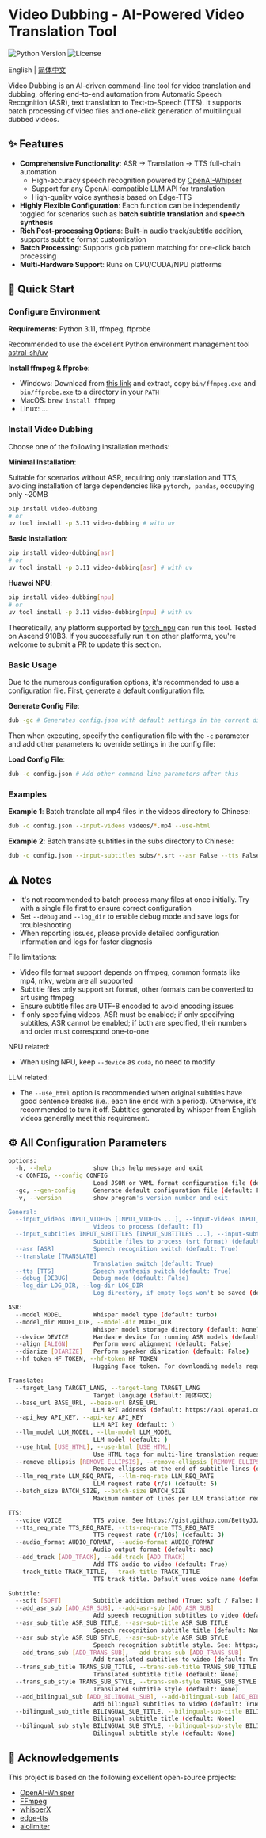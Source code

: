 # Video Dubbing - AI-Powered Video Translation Tool

![Python Version](https://img.shields.io/badge/python-3.11-blue)
![License](https://img.shields.io/badge/license-MIT-green)

English | [简体中文](./README.md)

Video Dubbing is an AI-driven command-line tool for video translation and dubbing, offering end-to-end automation from Automatic Speech Recognition (ASR), text translation to Text-to-Speech (TTS). It supports batch processing of video files and one-click generation of multilingual dubbed videos.

## ✨ Features

- **Comprehensive Functionality**: ASR → Translation → TTS full-chain automation
  - High-accuracy speech recognition powered by [OpenAI-Whipser](https://github.com/openai/whisper)
  - Support for any OpenAI-compatible LLM API for translation
  - High-quality voice synthesis based on Edge-TTS
- **Highly Flexible Configuration**: Each function can be independently toggled for scenarios such as **batch subtitle translation** and **speech synthesis**
- **Rich Post-processing Options**: Built-in audio track/subtitle addition, supports subtitle format customization
- **Batch Processing**: Supports glob pattern matching for one-click batch processing
- **Multi-Hardware Support**: Runs on CPU/CUDA/NPU platforms

## 🚀 Quick Start

### Configure Environment

**Requirements**: Python 3.11, ffmpeg, ffprobe

Recommended to use the excellent Python environment management tool [astral-sh/uv](https://github.com/astral-sh/uv)

**Install ffmpeg & ffprobe**:

- Windows: Download from [this link](https://github.com/BtbN/FFmpeg-Builds/releases/download/latest/ffmpeg-master-latest-win64-gpl.zip) and extract, copy `bin/ffmpeg.exe` and `bin/ffprobe.exe` to a directory in your `PATH`
- MacOS: `brew install ffmpeg`
- Linux: ...

### Install Video Dubbing

Choose one of the following installation methods:

**Minimal Installation**:

Suitable for scenarios without ASR, requiring only translation and TTS, avoiding installation of large dependencies like `pytorch, pandas`, occupying only ~20MB

```bash
pip install video-dubbing
# or
uv tool install -p 3.11 video-dubbing # with uv
```

**Basic Installation**:

```bash
pip install video-dubbing[asr]
# or
uv tool install -p 3.11 video-dubbing[asr] # with uv
```

**Huawei NPU**:

```bash
pip install video-dubbing[npu]
# or
uv tool install -p 3.11 video-dubbing[npu] # with uv
```

Theoretically, any platform supported by [torch_npu](https://gitee.com/ascend/pytorch) can run this tool. Tested on Ascend 910B3. If you successfully run it on other platforms, you're welcome to submit a PR to update this section.

### Basic Usage

Due to the numerous configuration options, it's recommended to use a configuration file. First, generate a default configuration file:

**Generate Config File**:

```bash
dub -gc # Generates config.json with default settings in the current directory
```

Then when executing, specify the configuration file with the `-c` parameter and add other parameters to override settings in the config file:

**Load Config File**:

```bash
dub -c config.json # Add other command line parameters after this
```

### Examples

**Example 1**: Batch translate all mp4 files in the videos directory to Chinese:

```bash
dub -c config.json --input-videos videos/*.mp4 --use-html
```

**Example 2**: Batch translate subtitles in the subs directory to Chinese:

```bash
dub -c config.json --input-subtitles subs/*.srt --asr False --tts False
```

## ⚠️ Notes

- It's not recommended to batch process many files at once initially. Try with a single file first to ensure correct configuration
- Set `--debug` and `--log_dir` to enable debug mode and save logs for troubleshooting
- When reporting issues, please provide detailed configuration information and logs for faster diagnosis

File limitations:

- Video file format support depends on ffmpeg, common formats like mp4, mkv, webm are all supported
- Subtitle files only support srt format, other formats can be converted to srt using ffmpeg
- Ensure subtitle files are UTF-8 encoded to avoid encoding issues
- If only specifying videos, ASR must be enabled; if only specifying subtitles, ASR cannot be enabled; if both are specified, their numbers and order must correspond one-to-one

NPU related:

- When using NPU, keep `--device` as `cuda`, no need to modify

LLM related:

- The `--use_html` option is recommended when original subtitles have good sentence breaks (i.e., each line ends with a period). Otherwise, it's recommended to turn it off. Subtitles generated by whisper from English videos generally meet this requirement.

## ⚙️ All Configuration Parameters

```bash
options:
  -h, --help            show this help message and exit
  -c CONFIG, --config CONFIG
                        Load JSON or YAML format configuration file (default: None)
  -gc, --gen-config     Generate default configuration file (default: False)
  -v, --version         show program's version number and exit

General:
  --input_videos INPUT_VIDEOS [INPUT_VIDEOS ...], --input-videos INPUT_VIDEOS [INPUT_VIDEOS ...]
                        Videos to process (default: [])
  --input_subtitles INPUT_SUBTITLES [INPUT_SUBTITLES ...], --input-subtitles INPUT_SUBTITLES [INPUT_SUBTITLES ...]
                        Subtitle files to process (srt format) (default: [])
  --asr [ASR]           Speech recognition switch (default: True)
  --translate [TRANSLATE]
                        Translation switch (default: True)
  --tts [TTS]           Speech synthesis switch (default: True)
  --debug [DEBUG]       Debug mode (default: False)
  --log_dir LOG_DIR, --log-dir LOG_DIR
                        Log directory, if empty logs won't be saved (default: None)

ASR:
  --model MODEL         Whisper model type (default: turbo)
  --model_dir MODEL_DIR, --model-dir MODEL_DIR
                        Whisper model storage directory (default: None)
  --device DEVICE       Hardware device for running ASR models (default: cuda)
  --align [ALIGN]       Perform word alignment (default: False)
  --diarize [DIARIZE]   Perform speaker diarization (default: False)
  --hf_token HF_TOKEN, --hf-token HF_TOKEN
                        Hugging Face token. For downloading models requiring user agreement (default: )

Translate:
  --target_lang TARGET_LANG, --target-lang TARGET_LANG
                        Target language (default: 简体中文)
  --base_url BASE_URL, --base-url BASE_URL
                        LLM API address (default: https://api.openai.com/v1)
  --api_key API_KEY, --api-key API_KEY
                        LLM API key (default: )
  --llm_model LLM_MODEL, --llm-model LLM_MODEL
                        LLM model (default: )
  --use_html [USE_HTML], --use-html [USE_HTML]
                        Use HTML tags for multi-line translation requests. Recommended when subtitles have good sentence breaks (default: False)
  --remove_ellipsis [REMOVE_ELLIPSIS], --remove-ellipsis [REMOVE_ELLIPSIS]
                        Remove ellipses at the end of subtitle lines (default: False)
  --llm_req_rate LLM_REQ_RATE, --llm-req-rate LLM_REQ_RATE
                        LLM request rate (r/s) (default: 5)
  --batch_size BATCH_SIZE, --batch-size BATCH_SIZE
                        Maximum number of lines per LLM translation request. Too large will increase failure rate (default: 10)

TTS:
  --voice VOICE         TTS voice. See https://gist.github.com/BettyJJ/17cbaa1de96235a7f5773b8690a20462 (default: zh-CN-YunyangNeural)
  --tts_req_rate TTS_REQ_RATE, --tts-req-rate TTS_REQ_RATE
                        TTS request rate (r/10s) (default: 3)
  --audio_format AUDIO_FORMAT, --audio-format AUDIO_FORMAT
                        Audio output format (default: aac)
  --add_track [ADD_TRACK], --add-track [ADD_TRACK]
                        Add TTS audio to video (default: True)
  --track_title TRACK_TITLE, --track-title TRACK_TITLE
                        TTS track title. Default uses voice name (default: None)

Subtitle:
  --soft [SOFT]         Subtitle addition method (True: soft / False: hard) (currently only supports soft subtitles) (default: True)
  --add_asr_sub [ADD_ASR_SUB], --add-asr-sub [ADD_ASR_SUB]
                        Add speech recognition subtitles to video (default: True)
  --asr_sub_title ASR_SUB_TITLE, --asr-sub-title ASR_SUB_TITLE
                        Speech recognition subtitle title (default: None)
  --asr_sub_style ASR_SUB_STYLE, --asr-sub-style ASR_SUB_STYLE
                        Speech recognition subtitle style. See: https://github.com/yuanshanhua/video-dubbing/blob/main/docs/subtitle_style_en.md (default: None)
  --add_trans_sub [ADD_TRANS_SUB], --add-trans-sub [ADD_TRANS_SUB]
                        Add translated subtitles to video (default: True)
  --trans_sub_title TRANS_SUB_TITLE, --trans-sub-title TRANS_SUB_TITLE
                        Translated subtitle title (default: None)
  --trans_sub_style TRANS_SUB_STYLE, --trans-sub-style TRANS_SUB_STYLE
                        Translated subtitle style (default: None)
  --add_bilingual_sub [ADD_BILINGUAL_SUB], --add-bilingual-sub [ADD_BILINGUAL_SUB]
                        Add bilingual subtitles to video (default: True)
  --bilingual_sub_title BILINGUAL_SUB_TITLE, --bilingual-sub-title BILINGUAL_SUB_TITLE
                        Bilingual subtitle title (default: None)
  --bilingual_sub_style BILINGUAL_SUB_STYLE, --bilingual-sub-style BILINGUAL_SUB_STYLE
                        Bilingual subtitle style (default: None)
```

## 🙏 Acknowledgements

This project is based on the following excellent open-source projects:

- [OpenAI-Whisper](https://github.com/openai/whisper)
- [FFmpeg](https://ffmpeg.org/)
- [whisperX](https://github.com/m-bain/whisperX)
- [edge-tts](https://github.com/rany2/edge-tts)
- [aiolimiter](https://github.com/mjpieters/aiolimiter)

